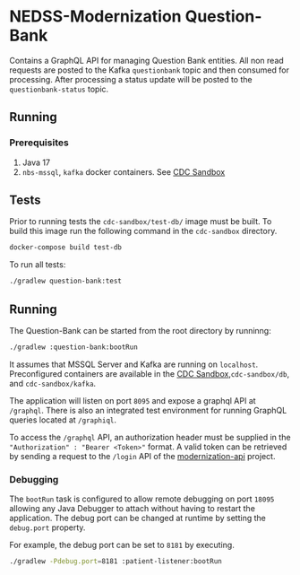 # NEDSS-Modernization Question-Bank

Contains a GraphQL API for managing Question Bank entities. All non read requests are posted to the Kafka `questionbank` topic and then consumed for processing. After processing a status update will be posted to the `questionbank-status` topic.

## Running

### Prerequisites

1. Java 17
2. `nbs-mssql`, `kafka` docker containers. See [CDC Sandbox](../../cdc-sandbox/README.md)

## Tests

Prior to running tests the `cdc-sandbox/test-db/` image must be built. To build this image run the following command in
the `cdc-sandbox` directory.

```sh
docker-compose build test-db
```

To run all tests:

```bash
./gradlew question-bank:test
```

## Running

The Question-Bank can be started from the root directory by runninng:

```bash
./gradlew :question-bank:bootRun
```

It assumes that MSSQL Server and Kafka are running on `localhost`. Preconfigured containers are available in
the [CDC Sandbox](../../cdc-sandbox/README.md),`cdc-sandbox/db`, and `cdc-sandbox/kafka`.

The application will listen on port `8095` and expose a graphql API at `/graphql`. There is also an integrated test environment for running GraphQL queries located at `/graphiql`.

To access the `/graphql` API, an authorization header must be supplied in the `"Authorization" : "Bearer <Token>"` format. A valid token can be retrieved by sending a request to the `/login` API of the [modernization-api](../modernization-api/README.md) project.

### Debugging

The `bootRun` task is configured to allow remote debugging on port `18095` allowing any Java Debugger to attach without
having to restart the application. The debug port can be changed at runtime by setting the `debug.port` property.

For example, the debug port can be set to `8181` by executing.

```bash
./gradlew -Pdebug.port=8181 :patient-listener:bootRun
```
